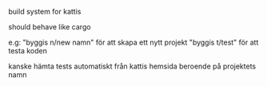 build system for kattis

should behave like cargo 

e.g:
    "byggis n/new namn" för att skapa ett nytt projekt
    "byggis t/test" för att testa koden
    
kanske hämta tests automatiskt från kattis hemsida beroende 
på projektets namn